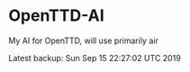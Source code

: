 # OpenTTD-AI
My AI for OpenTTD, will use primarily air

Latest backup: Sun Sep 15 22:27:02 UTC 2019
